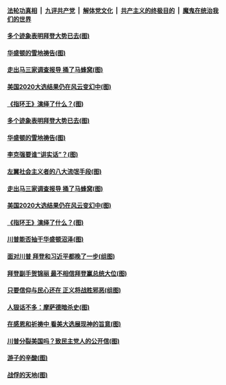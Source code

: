 ####  [法轮功真相](../../../../basic/blob/master/README.md?t=12011501) &nbsp;|&nbsp; [九评共产党](../../../../9ping.md/blob/master/README.md?t=12011501) &nbsp;|&nbsp; [解体党文化](../../../../jtdwh.md/blob/master/README.md?t=12011501)  &nbsp;|&nbsp; [共产主义的终极目的](../../../../gczydzjmd.md/blob/master/README.md?t=12011501) &nbsp;|&nbsp; [魔鬼在统治我们的世界](../../../../mgztzwmdsj.md/blob/master/README.md?t=12011501) 

#### [多个迹象表明拜登大势已去(图)](../pages/p4/954286.md?t=12011501) 

#### [华盛顿的雪地祷告(图)](../pages/p4/954285.md?t=12011501) 

#### [走出马三家调查报导 捅了马蜂窝(图)](../pages/p4/954269.md?t=12011501) 


#### [美国2020大选结果仍在风云变幻中(图)](../pages/p4/954160.md?t=12011501) 

#### [《指环王》演绎了什么？(图)](../pages/p4/954159.md?t=12011501) 

#### [多个迹象表明拜登大势已去(图)](../pages/p4/954286.md?t=12011501) 

#### [华盛顿的雪地祷告(图)](../pages/p4/954285.md?t=12011501) 

#### [李克强要谁“讲实话”？(图)](../pages/p4/954278.md?t=12011501) 

#### [左翼社会主义者的八大流氓手段(图)](../pages/p4/954277.md?t=12011501) 

#### [走出马三家调查报导 捅了马蜂窝(图)](../pages/p4/954269.md?t=12011501) 




#### [美国2020大选结果仍在风云变幻中(图)](../pages/p4/954160.md?t=12011501) 

#### [《指环王》演绎了什么？(图)](../pages/p4/954159.md?t=12011501) 

#### [川普能否抽干华盛顿沼泽(图)](../pages/p4/954161.md?t=12011501) 

#### [面对川普 拜登和习近平都晚了一步(组图)](../pages/p4/954131.md?t=12011501) 


#### [拜登副手贺锦丽 最不相信拜登赢总统大位(图)](../pages/p4/954100.md?t=12011501) 

#### [只要信仰与民心还在 正义将战胜邪恶(组图)](../pages/p4/954095.md?t=12011501) 

#### [人狠话不多：摩萨德暗杀史(图)](../pages/p4/954079.md?t=12011501) 

#### [在感恩和祈祷中 看美大选展现神的旨意(图)](../pages/p4/954022.md?t=12011501) 

#### [川普分裂美国吗？致民主党人的公开信(图)](../pages/p4/954087.md?t=12011501) 

#### [游子的辛酸(图)](../pages/p4/954104.md?t=12011501) 

#### [战俘的天地(图)](../pages/p4/954103.md?t=12011501) 

